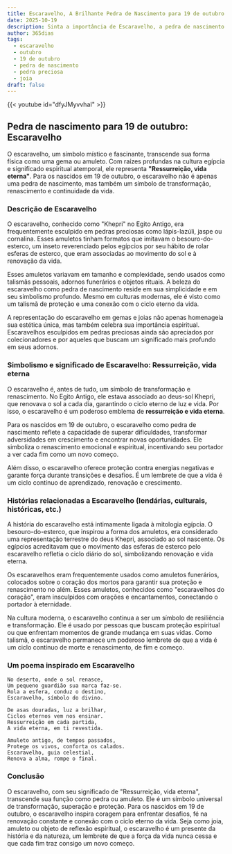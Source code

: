 ```yaml
---
title: Escaravelho, A Brilhante Pedra de Nascimento para 19 de outubro
date: 2025-10-19
description: Sinta a importância de Escaravelho, a pedra de nascimento de 19 de outubro que simboliza Ressurreição, vida eterna. Deixe que sua beleza e significado iluminem seu dia.
author: 365dias
tags:
  - escaravelho
  - outubro
  - 19 de outubro
  - pedra de nascimento
  - pedra preciosa
  - joia
draft: false
---
```


{{< youtube id="dfyJMyvvhaI" >}}

## Pedra de nascimento para 19 de outubro: Escaravelho

O escaravelho, um símbolo místico e fascinante, transcende sua forma física como uma gema ou amuleto. Com raízes profundas na cultura egípcia e significado espiritual atemporal, ele representa **"Ressurreição, vida eterna"**. Para os nascidos em 19 de outubro, o escaravelho não é apenas uma pedra de nascimento, mas também um símbolo de transformação, renascimento e continuidade da vida.

### Descrição de Escaravelho

O escaravelho, conhecido como "Khepri" no Egito Antigo, era frequentemente esculpido em pedras preciosas como lápis-lazúli, jaspe ou cornalina. Esses amuletos tinham formatos que imitavam o besouro-do-esterco, um inseto reverenciado pelos egípcios por seu hábito de rolar esferas de esterco, que eram associadas ao movimento do sol e à renovação da vida.

Esses amuletos variavam em tamanho e complexidade, sendo usados como talismãs pessoais, adornos funerários e objetos rituais. A beleza do escaravelho como pedra de nascimento reside em sua simplicidade e em seu simbolismo profundo. Mesmo em culturas modernas, ele é visto como um talismã de proteção e uma conexão com o ciclo eterno da vida.

A representação do escaravelho em gemas e joias não apenas homenageia sua estética única, mas também celebra sua importância espiritual. Escaravelhos esculpidos em pedras preciosas ainda são apreciados por colecionadores e por aqueles que buscam um significado mais profundo em seus adornos.

### Simbolismo e significado de Escaravelho: Ressurreição, vida eterna

O escaravelho é, antes de tudo, um símbolo de transformação e renascimento. No Egito Antigo, ele estava associado ao deus-sol Khepri, que renovava o sol a cada dia, garantindo o ciclo eterno de luz e vida. Por isso, o escaravelho é um poderoso emblema de **ressurreição e vida eterna**.

Para os nascidos em 19 de outubro, o escaravelho como pedra de nascimento reflete a capacidade de superar dificuldades, transformar adversidades em crescimento e encontrar novas oportunidades. Ele simboliza o renascimento emocional e espiritual, incentivando seu portador a ver cada fim como um novo começo.

Além disso, o escaravelho oferece proteção contra energias negativas e garante força durante transições e desafios. É um lembrete de que a vida é um ciclo contínuo de aprendizado, renovação e crescimento.

### Histórias relacionadas a Escaravelho (lendárias, culturais, históricas, etc.)

A história do escaravelho está intimamente ligada à mitologia egípcia. O besouro-do-esterco, que inspirou a forma dos amuletos, era considerado uma representação terrestre do deus Khepri, associado ao sol nascente. Os egípcios acreditavam que o movimento das esferas de esterco pelo escaravelho refletia o ciclo diário do sol, simbolizando renovação e vida eterna.

Os escaravelhos eram frequentemente usados como amuletos funerários, colocados sobre o coração dos mortos para garantir sua proteção e renascimento no além. Esses amuletos, conhecidos como "escaravelhos do coração", eram insculpidos com orações e encantamentos, conectando o portador à eternidade.

Na cultura moderna, o escaravelho continua a ser um símbolo de resiliência e transformação. Ele é usado por pessoas que buscam proteção espiritual ou que enfrentam momentos de grande mudança em suas vidas. Como talismã, o escaravelho permanece um poderoso lembrete de que a vida é um ciclo contínuo de morte e renascimento, de fim e começo.

### Um poema inspirado em Escaravelho

```
No deserto, onde o sol renasce,  
Um pequeno guardião sua marca faz-se.  
Rola a esfera, conduz o destino,  
Escaravelho, símbolo do divino.  

De asas douradas, luz a brilhar,  
Ciclos eternos vem nos ensinar.  
Ressurreição em cada partida,  
A vida eterna, em ti revestida.  

Amuleto antigo, de tempos passados,  
Protege os vivos, conforta os calados.  
Escaravelho, guia celestial,  
Renova a alma, rompe o final.
```

### Conclusão

O escaravelho, com seu significado de "Ressurreição, vida eterna", transcende sua função como pedra ou amuleto. Ele é um símbolo universal de transformação, superação e proteção. Para os nascidos em 19 de outubro, o escaravelho inspira coragem para enfrentar desafios, fé na renovação constante e conexão com o ciclo eterno da vida. Seja como joia, amuleto ou objeto de reflexão espiritual, o escaravelho é um presente da história e da natureza, um lembrete de que a força da vida nunca cessa e que cada fim traz consigo um novo começo.